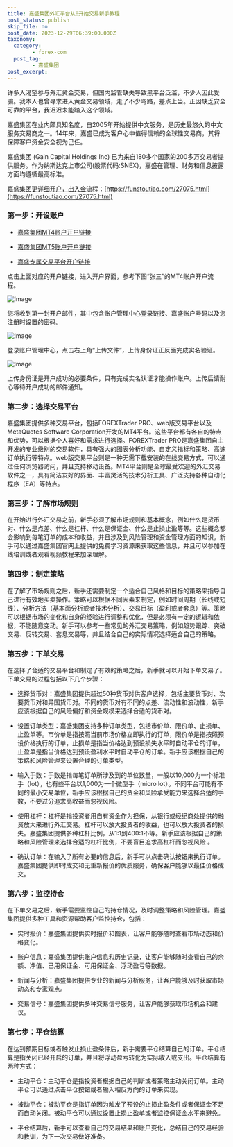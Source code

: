 ```yaml
---
title: 嘉盛集团外汇平台从0开始交易新手教程
post_status: publish
skip_file: no
post_date: 2023-12-29T06:39:00.000Z
taxonomy:
  category:
        - forex-com
  post_tag:
        - 嘉盛集团
post_excerpt: 
---
```

许多人渴望参与外汇黄金交易，但国内监管缺失导致黑平台泛滥，不少人因此受骗。我本人也曾寻求进入黄金交易领域，走了不少弯路，差点上当。正因缺乏安全可靠的平台，我迟迟未能踏入这个领域。

嘉盛集团在业内颇具知名度，自2005年开始提供中文服务，是历史最悠久的中文服务交易商之一。14年来，嘉盛已成为客户心中值得信赖的全球性交易商，其将保障客户资金安全视为己任。

嘉盛集团 (Gain Capital Holdings Inc) 已为来自180多个国家的200多万交易者提供服务。作为纳斯达克上市公司(股票代码:SNEX)，嘉盛在管理、财务和信息披露方面均遵循最高标准。

[嘉盛集团更详细开户，出入金流程](https://funstoutiao.com/27075.html)：[https://funstoutiao.com/27075.html](https://funstoutiao.com/27075.html)

### 第一步：开设账户

* [嘉盛集团MT4账户开户链接](https://s.ssgg.net/jsmt4)

* [嘉盛集团MT5账户开户链接](https://s.ssgg.net/jsmt5)

* [嘉盛专属交易平台开户链接](https://s.ssgg.net/js)

点击上面对应的开户链接，进入开户界面，参考下图“张三”的MT4账户开户流程。

![Image](https://prod-files-secure.s3.us-west-2.amazonaws.com/39ed1227-6d7d-4570-be36-9ccd4a2c4241/7a167aea-686b-400d-af59-4e18eb607a40/640.png?X-Amz-Algorithm=AWS4-HMAC-SHA256&X-Amz-Content-Sha256=UNSIGNED-PAYLOAD&X-Amz-Credential=ASIAZI2LB46625J7VNJZ%2F20250311%2Fus-west-2%2Fs3%2Faws4_request&X-Amz-Date=20250311T161317Z&X-Amz-Expires=3600&X-Amz-Security-Token=IQoJb3JpZ2luX2VjEGAaCXVzLXdlc3QtMiJIMEYCIQCIYzscQtWZKNvdJu2SpzwX%2B%2BOpG%2Bn%2BCOorGeGrN215cQIhAOi7YBGMSU4vU6Iutva1RRJbRqkzcjkhXyxfSY2C6AzSKogECKn%2F%2F%2F%2F%2F%2F%2F%2F%2F%2FwEQABoMNjM3NDIzMTgzODA1IgwGoq%2FtWHNimXjhpw0q3AP0k%2FQGFl0l22rGiogpM3zTgl5WI9gPc5SrDTpUpTqoGeVPq9FOS0IJEyZdM4bLJPv4ABkxV8dXEW4cy3SSAnOVjk5WftK1hmZCxo%2BcEt0ZC8dVvreak6I%2B8nCAp0Y%2B%2FjIZOhrXJ6O3EorHPkNJ5c1URepbpVl3EkFxnbNDAv2HekKrn8unwVLEI%2BSDwDOXkyE6fYHysoVdYxqmT7lTLrdLvNF3furx1zo3XiTYn4vPEJiAvfxjI%2BxjzYIqH9%2BKyw5RCO0iSyAnUG9bgnp4e3YZ%2FU%2FoK3wzOkm9rPKdnpX1M%2Bg%2Fhzs2wao%2BUIKwMD4%2B0IdhuJMSZ8J0P3cq%2FpMVANKafGqbGciBZuvplDuFYNTVE15%2FbE%2BX7mFx6OyvgccprTnr113WA7MA6uHst36VCFdu%2BGTtniEbOEgST6A59WMqIIfoALMbplS01gkmT08vUf6J2EzMBm6XOVAILtPEMA1%2FXauVf3VA2ewQ5n85E%2BKwv0iNtoIZ4VOAzOXNVSZ%2Bz0wd%2FPXUDHOxs6KKICkf5S8vKZZ2YfAgWrkimDVGAzzQK4l8zD6Q0efZE9kOIAnpc6liBipGrvap79C85XTTaQWHqGQd82YURsVBSfNlBDwfZG7Ul%2Bdgt3NozqHsJjDPrMG%2BBjqkAY8ocv4up99jAKiseb%2Bn89GwOC%2B6AuWl%2FFLwzpk57BEAdGGoyUTonUhoNASuhF9jo4MOmva%2FlwJn4f0yr10vYE5qQX2f%2FIweXhJi%2Fhi11WNYa5e0Viw1vaON7KFfD%2FTja7baKj%2Bod0A4HQZtvy1d123tvFSAU4LeRBMud%2B75q3hDR2sLwdQXeP4XmCBkTPl2Mnuo1%2BEVPtIEep47OGA6uSiTT%2FPP&X-Amz-Signature=89f585126a0ce78beabf14269996ac28f6c76c5da035e52ab272539134c298c5&X-Amz-SignedHeaders=host&x-id=GetObject)

您将收到第一封开户邮件，其中包含账户管理中心登录链接、嘉盛账户号码以及您注册时设置的密码。

![Image](https://prod-files-secure.s3.us-west-2.amazonaws.com/39ed1227-6d7d-4570-be36-9ccd4a2c4241/eaa1c6b3-2877-4284-a0e1-530e222c27fb/image.png?X-Amz-Algorithm=AWS4-HMAC-SHA256&X-Amz-Content-Sha256=UNSIGNED-PAYLOAD&X-Amz-Credential=ASIAZI2LB46625J7VNJZ%2F20250311%2Fus-west-2%2Fs3%2Faws4_request&X-Amz-Date=20250311T161317Z&X-Amz-Expires=3600&X-Amz-Security-Token=IQoJb3JpZ2luX2VjEGAaCXVzLXdlc3QtMiJIMEYCIQCIYzscQtWZKNvdJu2SpzwX%2B%2BOpG%2Bn%2BCOorGeGrN215cQIhAOi7YBGMSU4vU6Iutva1RRJbRqkzcjkhXyxfSY2C6AzSKogECKn%2F%2F%2F%2F%2F%2F%2F%2F%2F%2FwEQABoMNjM3NDIzMTgzODA1IgwGoq%2FtWHNimXjhpw0q3AP0k%2FQGFl0l22rGiogpM3zTgl5WI9gPc5SrDTpUpTqoGeVPq9FOS0IJEyZdM4bLJPv4ABkxV8dXEW4cy3SSAnOVjk5WftK1hmZCxo%2BcEt0ZC8dVvreak6I%2B8nCAp0Y%2B%2FjIZOhrXJ6O3EorHPkNJ5c1URepbpVl3EkFxnbNDAv2HekKrn8unwVLEI%2BSDwDOXkyE6fYHysoVdYxqmT7lTLrdLvNF3furx1zo3XiTYn4vPEJiAvfxjI%2BxjzYIqH9%2BKyw5RCO0iSyAnUG9bgnp4e3YZ%2FU%2FoK3wzOkm9rPKdnpX1M%2Bg%2Fhzs2wao%2BUIKwMD4%2B0IdhuJMSZ8J0P3cq%2FpMVANKafGqbGciBZuvplDuFYNTVE15%2FbE%2BX7mFx6OyvgccprTnr113WA7MA6uHst36VCFdu%2BGTtniEbOEgST6A59WMqIIfoALMbplS01gkmT08vUf6J2EzMBm6XOVAILtPEMA1%2FXauVf3VA2ewQ5n85E%2BKwv0iNtoIZ4VOAzOXNVSZ%2Bz0wd%2FPXUDHOxs6KKICkf5S8vKZZ2YfAgWrkimDVGAzzQK4l8zD6Q0efZE9kOIAnpc6liBipGrvap79C85XTTaQWHqGQd82YURsVBSfNlBDwfZG7Ul%2Bdgt3NozqHsJjDPrMG%2BBjqkAY8ocv4up99jAKiseb%2Bn89GwOC%2B6AuWl%2FFLwzpk57BEAdGGoyUTonUhoNASuhF9jo4MOmva%2FlwJn4f0yr10vYE5qQX2f%2FIweXhJi%2Fhi11WNYa5e0Viw1vaON7KFfD%2FTja7baKj%2Bod0A4HQZtvy1d123tvFSAU4LeRBMud%2B75q3hDR2sLwdQXeP4XmCBkTPl2Mnuo1%2BEVPtIEep47OGA6uSiTT%2FPP&X-Amz-Signature=5f83a4ee9217f3e21dd7b420300129627d4ecbba909b90846a02e997f8d314d1&X-Amz-SignedHeaders=host&x-id=GetObject)

登录账户管理中心，点击右上角“上传文件”，上传身份证正反面完成实名验证。

![Image](https://prod-files-secure.s3.us-west-2.amazonaws.com/39ed1227-6d7d-4570-be36-9ccd4a2c4241/54090639-09fc-46b4-a135-e0289f707147/image.png?X-Amz-Algorithm=AWS4-HMAC-SHA256&X-Amz-Content-Sha256=UNSIGNED-PAYLOAD&X-Amz-Credential=ASIAZI2LB46625J7VNJZ%2F20250311%2Fus-west-2%2Fs3%2Faws4_request&X-Amz-Date=20250311T161317Z&X-Amz-Expires=3600&X-Amz-Security-Token=IQoJb3JpZ2luX2VjEGAaCXVzLXdlc3QtMiJIMEYCIQCIYzscQtWZKNvdJu2SpzwX%2B%2BOpG%2Bn%2BCOorGeGrN215cQIhAOi7YBGMSU4vU6Iutva1RRJbRqkzcjkhXyxfSY2C6AzSKogECKn%2F%2F%2F%2F%2F%2F%2F%2F%2F%2FwEQABoMNjM3NDIzMTgzODA1IgwGoq%2FtWHNimXjhpw0q3AP0k%2FQGFl0l22rGiogpM3zTgl5WI9gPc5SrDTpUpTqoGeVPq9FOS0IJEyZdM4bLJPv4ABkxV8dXEW4cy3SSAnOVjk5WftK1hmZCxo%2BcEt0ZC8dVvreak6I%2B8nCAp0Y%2B%2FjIZOhrXJ6O3EorHPkNJ5c1URepbpVl3EkFxnbNDAv2HekKrn8unwVLEI%2BSDwDOXkyE6fYHysoVdYxqmT7lTLrdLvNF3furx1zo3XiTYn4vPEJiAvfxjI%2BxjzYIqH9%2BKyw5RCO0iSyAnUG9bgnp4e3YZ%2FU%2FoK3wzOkm9rPKdnpX1M%2Bg%2Fhzs2wao%2BUIKwMD4%2B0IdhuJMSZ8J0P3cq%2FpMVANKafGqbGciBZuvplDuFYNTVE15%2FbE%2BX7mFx6OyvgccprTnr113WA7MA6uHst36VCFdu%2BGTtniEbOEgST6A59WMqIIfoALMbplS01gkmT08vUf6J2EzMBm6XOVAILtPEMA1%2FXauVf3VA2ewQ5n85E%2BKwv0iNtoIZ4VOAzOXNVSZ%2Bz0wd%2FPXUDHOxs6KKICkf5S8vKZZ2YfAgWrkimDVGAzzQK4l8zD6Q0efZE9kOIAnpc6liBipGrvap79C85XTTaQWHqGQd82YURsVBSfNlBDwfZG7Ul%2Bdgt3NozqHsJjDPrMG%2BBjqkAY8ocv4up99jAKiseb%2Bn89GwOC%2B6AuWl%2FFLwzpk57BEAdGGoyUTonUhoNASuhF9jo4MOmva%2FlwJn4f0yr10vYE5qQX2f%2FIweXhJi%2Fhi11WNYa5e0Viw1vaON7KFfD%2FTja7baKj%2Bod0A4HQZtvy1d123tvFSAU4LeRBMud%2B75q3hDR2sLwdQXeP4XmCBkTPl2Mnuo1%2BEVPtIEep47OGA6uSiTT%2FPP&X-Amz-Signature=4d915d5284032a6ce4169483a90f147e45dc3086035720d921393e8f45c18a3f&X-Amz-SignedHeaders=host&x-id=GetObject)

上传身份证是开户成功的必要条件，只有完成实名认证才能操作账户。上传后请耐心等待开户成功的邮件通知。

### 第二步：选择交易平台

嘉盛集团提供多种交易平台，包括FOREXTrader PRO、web版交易平台以及MetaQuotes Software Corporation开发的MT4平台。这些平台都有各自的特点和优势，可以根据个人喜好和需求进行选择。FOREXTrader PRO是嘉盛集团自主开发的专业级别的交易软件，具有强大的图表分析功能、自定义指标和策略、高速订单执行等特点。web版交易平台则是一种无需下载安装的在线交易方式，可以通过任何浏览器访问，并且支持移动设备。MT4平台则是全球最受欢迎的外汇交易软件之一，具有简洁友好的界面、丰富灵活的技术分析工具、广泛支持各种自动化程序（EA）等特点。

### 第三步：了解市场规则

在开始进行外汇交易之前，新手必须了解市场规则和基本概念，例如什么是货币对、什么是点差、什么是杠杆、什么是保证金、什么是止损止盈等等。这些概念都会影响到每笔订单的成本和收益，并且涉及到风险管理和资金管理方面的知识。新手可以通过嘉盛集团官网上提供的免费学习资源来获取这些信息，并且可以参加在线培训或者观看视频教程来加深理解。

### 第四步：制定策略

在了解了市场规则之后，新手还需要制定一个适合自己风格和目标的策略来指导自己进行有效地买卖操作。策略可以根据不同因素来制定，例如时间周期（长线或短线）、分析方法（基本面分析或者技术分析）、交易目标（盈利或者套息）等。策略可以根据市场的变化和自身的经验进行调整和优化，但是必须有一定的逻辑和依据，不能随意变动。新手可以参考一些常见的外汇交易策略，例如趋势跟踪、突破交易、反转交易、套息交易等，并且结合自己的实际情况选择适合自己的策略。

### 第五步：下单交易

在选择了合适的交易平台和制定了有效的策略之后，新手就可以开始下单交易了。下单交易的过程包括以下几个步骤：

* 选择货币对：嘉盛集团提供超过50种货币对供客户选择，包括主要货币对、次要货币对和异国货币对。不同的货币对有不同的点差、流动性和波动性，新手应该根据自己的风险偏好和资金规模来选择合适的货币对。

* 设置订单类型：嘉盛集团支持多种订单类型，包括市价单、限价单、止损单、止盈单等。市价单是指按照当前市场价格立即执行的订单，限价单是指按照预设价格执行的订单，止损单是指当价格达到预设损失水平时自动平仓的订单，止盈单是指当价格达到预设盈利水平时自动平仓的订单。新手应该根据自己的策略和风险管理来设置合理的订单类型。

* 输入手数：手数是指每笔订单所涉及到的单位数量，一般以10,000为一个标准手（lot），也有些平台以1,000为一个微型手（micro lot）。不同平台可能有不同的最小交易单位，新手应该根据自己的资金和风险承受能力来选择合适的手数，不要过分追求高收益而忽视风险。

* 使用杠杆：杠杆是指投资者用自有资金作为担保，从银行或经纪商处提供的融资放大来进行外汇交易。杠杆可以放大投资者的收益，也可以放大投资者的损失。嘉盛集团提供多种杠杆比例，从1:1到400:1不等。新手应该根据自己的策略和风险管理来选择合适的杠杆比例，不要盲目追求高杠杆而忽视风险 。

* 确认订单：在输入了所有必要的信息后，新手可以点击确认按钮来执行订单。嘉盛集团提供即时成交和无重新报价的优质服务，确保客户能够以最佳价格成交。

### 第六步：监控持仓

在下单交易之后，新手需要监控自己的持仓情况，及时调整策略和风险管理。嘉盛集团提供多种工具和资源帮助客户监控持仓，包括：

* 实时报价：嘉盛集团提供实时报价和图表，让客户能够随时查看市场动态和价格变化。

* 账户信息：嘉盛集团提供账户信息和历史记录，让客户能够随时查看自己的余额、净值、已用保证金、可用保证金、浮动盈亏等数据。

* 新闻与分析：嘉盛集团提供专业的新闻与分析服务，让客户能够及时获取市场动态和专家观点。

* 交易信号：嘉盛集团提供多种交易信号服务，让客户能够获取市场机会和建议。

### 第七步：平仓结算

在达到预期目标或者触发止损止盈条件后，新手需要平仓结算自己的订单。平仓结算是指关闭已经开启的订单，并且将浮动盈亏转化为实际收入或支出。平仓结算有两种方式：

* 主动平仓：主动平仓是指投资者根据自己的判断或者策略主动关闭订单。主动平仓可以通过点击平仓按钮或者输入相反方向的订单来实现。

* 被动平仓：被动平仓是指订单因为触发了预设的止损止盈条件或者保证金不足而自动关闭。被动平仓可以通过设置止损止盈单或者监控保证金水平来避免。

* 平仓结算后，新手可以查看自己的交易结果和账户变化，总结自己的交易经验和教训，为下一次交易做好准备。